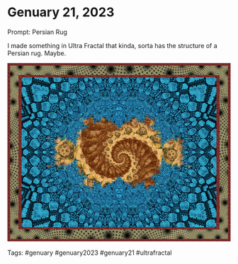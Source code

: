 # Genuary 21, 2023
Prompt: Persian Rug

I made something in Ultra Fractal that kinda, sorta has the structure of a Persian rug. Maybe.

![](gen21.png)

Tags: #genuary #genuary2023 #genuary21 #ultrafractal
